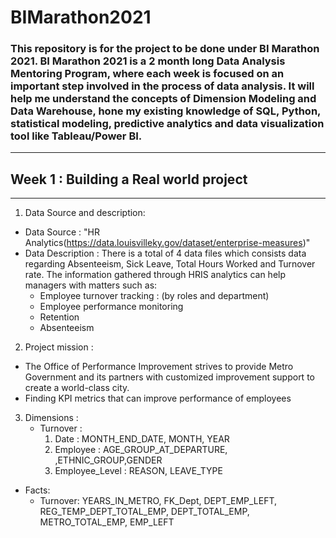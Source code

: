 # BIMarathon2021
### This repository is for the project to be done under BI Marathon 2021. BI Marathon 2021 is a 2 month long Data Analysis Mentoring Program, where each week is focused on an important step involved in the process of data analysis. It will help me understand the concepts of Dimension Modeling and Data Warehouse, hone my existing knowledge of SQL, Python, statistical modeling, predictive analytics and data visualization tool like Tableau/Power BI.
----------------------
## Week 1 : Building a Real world project
----------------------
1. Data Source and description:
* Data Source : "HR Analytics(https://data.louisvilleky.gov/dataset/enterprise-measures)"
* Data Description : There is a total of 4 data files which consists data regarding Absenteeism, Sick Leave, Total Hours Worked and Turnover rate. The information gathered through HRIS analytics can help managers with matters such as:
     * Employee turnover tracking : (by roles and department)
     * Employee performance monitoring 
     * Retention
     * Absenteeism
2. Project mission : 
* The Office of Performance Improvement strives to provide Metro Government and its partners with customized improvement support to create a world-class city.
* Finding KPI metrics that can improve performance of employees
3. Dimensions : 
   * Turnover :
      1. Date : MONTH_END_DATE, MONTH, YEAR
      2. Employee : AGE_GROUP_AT_DEPARTURE, ,ETHNIC_GROUP,GENDER
      3. Employee_Level : REASON, LEAVE_TYPE
* Facts: 
  * Turnover: YEARS_IN_METRO, FK_Dept, DEPT_EMP_LEFT, REG_TEMP_DEPT_TOTAL_EMP, DEPT_TOTAL_EMP, METRO_TOTAL_EMP, EMP_LEFT
